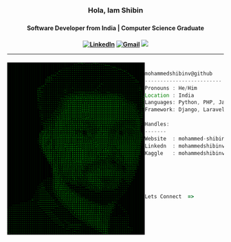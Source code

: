 <div align="center" width="100%" height="100%" >

<h3>Hola, Iam Shibin <h3>
<h4>Software Developer from India | Computer Science Graduate<h4>
 
[![LinkedIn](https://img.shields.io/badge/linkedin-%230077B5.svg?style=for-the-badge&logo=linkedin&logoColor=white)](https://www.linkedin.com/in/mohdshibin/)
[![Gmail](https://img.shields.io/badge/%20-Send%20Mail-black?color=14171A&labelColor=ef5350&logo=gmail&logoColor=ffffff&style=for-the-badge)](mailto:shibinvgl@gmail.com)
![](https://komarev.com/ghpvc/?username=yeazin&color=brightgreen&style=for-the-badge)

<hr>
</div>

<img align="left" src="assets/profile.png" alt="Profie Pic" width="320" />

```javascript

mohammedshibinv@github
-------------------------
Pronouns : He/Him
Location : India
Languages: Python, PHP, Javascript
Framework: Django, Laravel, React, Flutter

Handles:
-------
Website  : mohammed-shibin.web.app
Linkedn  : mohammedshibinv
Kaggle   : mohammedshibinv
                                 ▬▬▬.◙.▬▬▬
                                    ▂▄▄▓▄▄▂
                                 ◢◤ █▀▀████▄▄▄▄__◢◤
                                 █▄▂█ █▄███▀▀▀▀▀▀▀╬
                                  ◥█████◤
Lets Connect  =>                  ══╩══╩══
```



<!-- 
 <table align="center" width="100%" height="100%" >
   <tr>
     <td> 
  
![Github stats](https://github-readme-stats.vercel.app/api?username=MohdShibin&theme=radical&show_icons=true&count_private=true&hide=issues) </td>
     <td> [![Top Langs](https://github-readme-stats.vercel.app/api/top-langs/?username=yeazin&theme=radical&layout=compact)](https://github.com/MohdShibin) </td>
   </tr>
  </table>

<hr>
<h3 align="center" > 🚀 Languages - Frameworks - Tools - Libraries - Workspace 🚀</h3>
<p align="center">
    <img src="https://skillicons.dev/icons?i=django,react,python,dart,flutter,laravel,firebase,bootstrap,html,css,figma,git,js,postman,php,mysql,github,gitlab" 
</p>
 --> 
